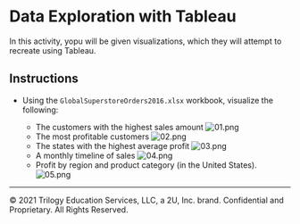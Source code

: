 # Data Exploration with Tableau

In this activity, yopu will be given visualizations, which they will attempt to recreate using Tableau.

## Instructions

* Using the `GlobalSuperstoreOrders2016.xlsx` workbook, visualize the following:

   * The customers with the highest sales amount
   ![01.png](Images/01.png)
   * The most profitable customers
   ![02.png](Images/02.png)
   * The states with the highest average profit
   ![03.png](Images/03.png)
   * A monthly timeline of sales
   ![04.png](Images/04.png)
   * Profit by region and product category (in the United States).
   ![05.png](Images/05.png)

---

© 2021 Trilogy Education Services, LLC, a 2U, Inc. brand. Confidential and Proprietary. All Rights Reserved.
